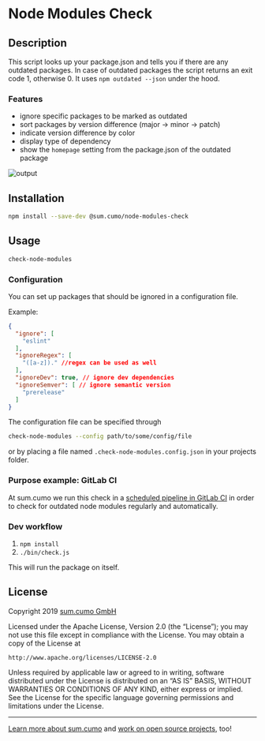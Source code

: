 # Node Modules Check

## Description

This script looks up your package.json and tells you if there are any outdated packages. In case of outdated packages the script returns an exit code 1, otherwise 0. It uses `npm outdated --json` under the hood.

### Features

* ignore specific packages to be marked as outdated
* sort packages by version difference (major → minor → patch)
* indicate version difference by color
* display type of dependency
* show the `homepage` setting from the package.json of the outdated package

![output](./docs/images/output.png)

## Installation

```bash
npm install --save-dev @sum.cumo/node-modules-check
```

## Usage

```bash
check-node-modules
```

### Configuration

You can set up packages that should be ignored in a configuration file.

Example:

```json
{
  "ignore": [
    "eslint"
  ],
  "ignoreRegex": [
    "([a-z])." //regex can be used as well
  ],
  "ignoreDev": true, // ignore dev dependencies
  "ignoreSemver": [ // ignore semantic version
    "prerelease"
  ]
}
```

The configuration file can be specified through

```bash
check-node-modules --config path/to/some/config/file
```

or by placing a file named `.check-node-modules.config.json` in your projects folder.

### Purpose example: GitLab CI

At sum.cumo we run this check in a [scheduled pipeline in GitLab CI](https://docs.gitlab.com/ee/user/project/pipelines/schedules.html) in order to check for outdated node modules regularly and automatically.

### Dev workflow

1. `npm install`
1. `./bin/check.js`

This will run the package on itself.

## License

Copyright 2019 [sum.cumo GmbH](https://www.sumcumo.com/)

Licensed under the Apache License, Version 2.0 (the “License”); you may not use this file except in compliance with the License. You may obtain a copy of the License at

    http://www.apache.org/licenses/LICENSE-2.0

Unless required by applicable law or agreed to in writing, software distributed under the License is distributed on an “AS IS” BASIS, WITHOUT WARRANTIES OR CONDITIONS OF ANY KIND, either express or implied. See the License for the specific language governing permissions and limitations under the License.

----

[Learn more about sum.cumo](https://www.sumcumo.com/en) and [work on open source projects](https://www.sumcumo.com/jobs), too!
